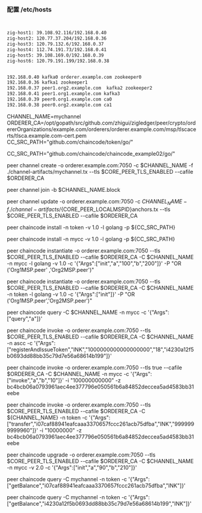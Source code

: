 
### 配置 /etc/hosts

```bash


zig-host1: 39.108.92.116/192.168.0.40
zig-host2: 120.77.37.204/192.168.0.36
zig-host3: 120.79.132.6/192.168.0.37
zig-host4: 112.74.191.73/192.168.0.41
zig-host5: 39.108.169.0/192.168.0.39
zig-host6: 120.79.191.199/192.168.0.38


192.168.0.40 kafka0 orderer.example.com zookeeper0
192.168.0.36 kafka1 zookeeper1 
192.168.0.37 peer1.org2.example.com  kafka2 zookeeper2
192.168.0.41 peer1.org1.example.com kafka3
192.168.0.39 peer0.org1.example.com ca0 
192.168.0.38 peer0.org2.example.com ca1

```

CHANNEL_NAME=mychannel
ORDERER_CA=/opt/gopath/src/github.com/zhigui/zigledger/peer/crypto/ordererOrganizations/example.com/orderers/orderer.example.com/msp/tlscacerts/tlsca.example.com-cert.pem
CC_SRC_PATH="github.com/chaincode/token/go/"

CC_SRC_PATH="github.com/chaincode/chaincode_example02/go/"

peer channel create -o orderer.example.com:7050 -c $CHANNEL_NAME -f ./channel-artifacts/mychannel.tx --tls $CORE_PEER_TLS_ENABLED --cafile $ORDERER_CA

peer channel join -b $CHANNEL_NAME.block

peer channel update -o orderer.example.com:7050 -c $CHANNEL_NAME -f ./channel-artifacts/${CORE_PEER_LOCALMSPID}anchors.tx --tls $CORE_PEER_TLS_ENABLED --cafile $ORDERER_CA

peer chaincode install -n token -v 1.0 -l golang -p ${CC_SRC_PATH}

peer chaincode install -n mycc -v 1.0 -l golang -p ${CC_SRC_PATH}

peer chaincode instantiate -o orderer.example.com:7050 --tls $CORE_PEER_TLS_ENABLED --cafile $ORDERER_CA -C $CHANNEL_NAME -n mycc -l golang -v 1.0 -c '{"Args":["init","a","100","b","200"]}' -P "OR  ('Org1MSP.peer' ,'Org2MSP.peer')"

peer chaincode instantiate -o orderer.example.com:7050 --tls $CORE_PEER_TLS_ENABLED --cafile $ORDERER_CA -C $CHANNEL_NAME -n token -l golang -v 1.0 -c '{"Args":["init"]}' -P "OR ('Org1MSP.peer','Org2MSP.peer')"

peer chaincode query -C $CHANNEL_NAME -n mycc -c '{"Args":["query","a"]}'

peer chaincode invoke -o orderer.example.com:7050  --tls $CORE_PEER_TLS_ENABLED --cafile $ORDERER_CA -C $CHANNEL_NAME -n ascc -c '{"Args":["registerAndIssueToken","INK","1000000000000000000","18","i4230a12f5b0693dd88bb35c79d7e56a68614b199"]}'

peer chaincode invoke -o orderer.example.com:7050  --tls true --cafile $ORDERER_CA -C $CHANNEL_NAME -n mycc -c '{"Args":["invoke","a","b","10"]}' -i "100000000000" -z bc4bcb06a0793961aec4ee377796e050561b6a84852deccea5ad4583bb31eebe

peer chaincode invoke -o orderer.example.com:7050  --tls $CORE_PEER_TLS_ENABLED --cafile $ORDERER_CA -C ${CHANNEL_NAME} -n token -c '{"Args":["transfer","i07caf88941eafcaaa3370657fccc261acb75dfba","INK","9999999999960"]}' -i "10000000" -z bc4bcb06a0793961aec4ee377796e050561b6a84852deccea5ad4583bb31eebe

peer chaincode upgrade -o orderer.example.com:7050 --tls $CORE_PEER_TLS_ENABLED --cafile $ORDERER_CA -C $CHANNEL_NAME -n mycc -v 2.0 -c '{"Args":["init","a","90","b","210"]}'

peer chaincode query -C mychannel -n token -c '{"Args":["getBalance","i07caf88941eafcaaa3370657fccc261acb75dfba","INK"]}'

peer chaincode query -C mychannel -n token -c '{"Args":["getBalance","i4230a12f5b0693dd88bb35c79d7e56a68614b199","INK"]}'



